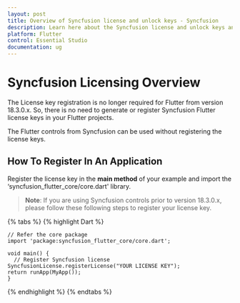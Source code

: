 ```yaml
---
layout: post
title: Overview of Syncfusion license and unlock keys - Syncfusion
description: Learn here about the Syncfusion license and unlock keys and difference between license and unlock keys.
platform: Flutter
control: Essential Studio
documentation: ug
---
```



# Syncfusion Licensing Overview

The License key registration is no longer required for Flutter from version 18.3.0.x. So, there is no need to generate or register Syncfusion Flutter license keys in your Flutter projects. 

The Flutter controls from Syncfusion can be used without registering the license keys.

## How To Register In An Application

Register the license key in the **main method** of your example and import the ‘syncfusion_flutter_core/core.dart' library.

>**Note**: If you are using Syncfusion controls prior to version 18.3.0.x, please follow these following steps to register your license key.

{% tabs %} 
{% highlight Dart %}

    // Refer the core package
    import 'package:syncfusion_flutter_core/core.dart';

    void main() { 
      // Register Syncfusion license 
    SyncfusionLicense.registerLicense("YOUR LICENSE KEY"); 
    return runApp(MyApp()); 
    }

{% endhighlight %}
{% endtabs %}